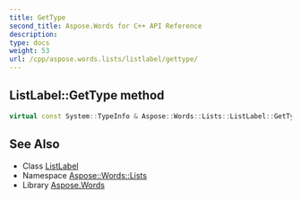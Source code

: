 ```yaml
---
title: GetType
second_title: Aspose.Words for C++ API Reference
description: 
type: docs
weight: 53
url: /cpp/aspose.words.lists/listlabel/gettype/
---
```

## ListLabel::GetType method




```cpp
virtual const System::TypeInfo & Aspose::Words::Lists::ListLabel::GetType() const override
```

## See Also

* Class [ListLabel](../)
* Namespace [Aspose::Words::Lists](../../)
* Library [Aspose.Words](../../../)
